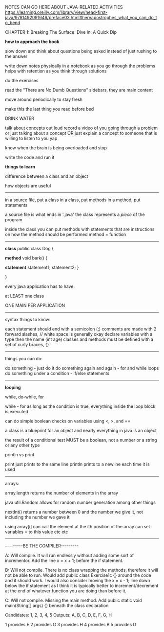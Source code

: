 NOTES CAN GO HERE ABOUT JAVA-RELATED ACTIVITIES
https://learning.oreilly.com/library/view/head-first-java/9781492091646/preface03.html#hereapostrophes_what_you_can_do_to_bend

CHAPTER 1: Breaking The Surface: Dive In: A Quick Dip

**how to approach the book**

slow down and think about questions being asked instead of just rushing to the answer

write down notes physically in a notebook as you go through the problems
helps with retention as you think through solutions

do the exercises

read the "There are No Dumb Questions" sidebars, they are main content

move around periodically to stay fresh

make this the last thing you read before bed

DRINK WATER

talk about concepts out loud
record a video of you going through a problem or just talking about a concept OR just explain a concept to someone that is willing to listen to you yap

know when the brain is being overloaded and stop

write the code and run it

**things to learn**

difference between a class and an object

how objects are useful

---

in a source file, put a class
in a class, put methods
in a method, put statements

a source file is what ends in '.java'
the class represents a _piece_ of the program

inside the class you can put methods with statements that are instructions on how the method should be performed
method = function

---

**class**
public class Dog {

**method**
void bark() {

**statement**
statement1;
statement2;
}

}

every java application has to have:

at LEAST one class

ONE MAIN PER APPLICATION

---

syntax things to know:

each statement should end with a semicolon (;)
comments are made with 2 forward slashes, //
white space is generally okay
declare variables with a type then the name (int age)
classes and methods must be defined with a set of curly braces, {}

---

things you can do:

do something - just do it
do something again and again - for and while loops
do something under a condition - if/else statements

---

**looping**

while, do-while, for

while - for as long as the condition is true, everything inside the loop block is executed

can do simple boolean checks on variables using <, >, and ==

a class is a blueprint for an object and nearly everything in java is an object

the result of a conditional test MUST be a boolean, not a number or a string or any other type

println vs print

print just prints to the same line
println prints to a newline each time it is used

---

arrays:

array.length returns the number of elements in the array

java.util.Random allows for random number generation among other things

nextInt() returns a number between 0 and the number we give it, not including the number we gave it

using array[i] can call the element at the ith position of the array
can set variables = to this value etc etc

---

---------BE THE COMPILER---------

A: Will compile. It will run endlessly without adding some sort of incrementor.
Add the line x = x + 1; before the if statement.

B: Will not compile. There is no class wrapping the methods, therefore it will not be able to run.
Would add public class Exercise1c {} around the code and it should work.
I would also consider moving the x = x - 1; line down below the if statement as I think it is typically better to increment/decrement at the end of whatever function you are doing than before it.

C: Will not compile. Missing the main method.
Add public static void main(String[] args) {} beneath the class declaration

Candidates: 1, 2, 3, 4, 5 Outputs: A, B, C, D, E, F, G, H

1 provides E
2 provides G
3 provides H
4 provides B
5 provides D
